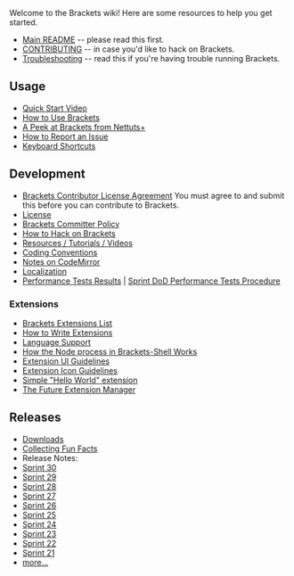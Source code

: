 Welcome to the Brackets wiki! Here are some resources to help you get started.

* [Main README](https://github.com/adobe/brackets/blob/master/README.md) -- please read this first.
* [CONTRIBUTING](https://github.com/adobe/brackets/blob/master/CONTRIBUTING.md) -- in case you'd like to hack on Brackets.
* [Troubleshooting](https://github.com/adobe/brackets/wiki/Troubleshooting) -- read this if you're having trouble running Brackets.

## Usage
* [Quick Start Video](http://www.youtube.com/watch?v=VKitqLpJtAY&feature=plcp)
* [How to Use Brackets](https://github.com/adobe/brackets/wiki/How-to-Use-Brackets)
* [A Peek at Brackets from Nettuts+](http://net.tutsplus.com/tutorials/tools-and-tips/a-peek-at-brackets/)
* [How to Report an Issue](https://github.com/adobe/brackets/wiki/How-to-Report-an-Issue)
* [Keyboard Shortcuts](https://github.com/adobe/brackets/wiki/Brackets-Shortcuts)

## Development

* [Brackets Contributor License Agreement](http://dev.brackets.io/brackets-contributor-license-agreement.html) You must agree to and submit this before you can contribute to Brackets.
* [License](https://github.com/adobe/brackets/blob/master/LICENSE)
* [Brackets Committer Policy](https://github.com/adobe/brackets/wiki/Brackets-Committer-Policy)
* [How to Hack on Brackets](https://github.com/adobe/brackets/wiki/How-to-Hack-on-Brackets)
* [Resources / Tutorials / Videos](https://github.com/adobe/brackets/wiki/Resources)
* [Coding Conventions](https://github.com/adobe/brackets/wiki/Brackets-Coding-Conventions)
* [Notes on CodeMirror](https://github.com/adobe/brackets/wiki/Notes-on-CodeMirror)
* [Localization](https://github.com/adobe/brackets/wiki/Localization)
* [Performance Tests Results](https://docs.google.com/spreadsheet/ccc?key=0Aras0diokeHxdEc5RGtOeVI0V0xGU3FPUXBuX3ZYTlE) | [Sprint DoD Performance Tests Procedure](https://github.com/adobe/brackets/wiki/Performance-Tests-Procedure)

### Extensions
* [Brackets Extensions List](https://github.com/adobe/brackets/wiki/Brackets-Extensions)
* [How to Write Extensions](https://github.com/adobe/brackets/wiki/How-to-Write-Extensions)
* [Language Support](https://github.com/adobe/brackets/wiki/Language-Support)
* [How the Node process in Brackets-Shell Works](wiki/Brackets-Node-Process:-Overview-for-Developers)
* [Extension UI Guidelines](https://github.com/adobe/brackets/wiki/Extension-UI-Guidelines)
* [Extension Icon Guidelines](https://github.com/adobe/brackets/wiki/Extension-Icon-Guidelines)
* [Simple "Hello World" extension](https://github.com/adobe/brackets/wiki/Simple-%22Hello-World%22-extension)
* [The Future Extension Manager](https://github.com/adobe/brackets/wiki/Research:-Extension-Management)

## Releases

* [Downloads](http://download.brackets.io)
* [Collecting Fun Facts](https://github.com/adobe/brackets/wiki/Fun-Stats)
* Release Notes:
 * [Sprint 30](https://github.com/adobe/brackets/wiki/Release-Notes:-Sprint-30)
 * [Sprint 29](https://github.com/adobe/brackets/wiki/Release-Notes:-Sprint-29)
 * [Sprint 28](https://github.com/adobe/brackets/wiki/Release-Notes:-Sprint-28)
 * [Sprint 27](https://github.com/adobe/brackets/wiki/Release-Notes:-Sprint-27)
 * [Sprint 26](https://github.com/adobe/brackets/wiki/Release-Notes:-Sprint-26)
 * [Sprint 25](https://github.com/adobe/brackets/wiki/Release-Notes:-Sprint-25)
 * [Sprint 24](https://github.com/adobe/brackets/wiki/Release-Notes:-Sprint-24)
 * [Sprint 23](https://github.com/adobe/brackets/wiki/Release-Notes:-Sprint-23)
 * [Sprint 22](https://github.com/adobe/brackets/wiki/Release-Notes:-Sprint-22)
 * [Sprint 21](https://github.com/adobe/brackets/wiki/Release-Notes:-Sprint-21)
 * [more...](https://github.com/adobe/brackets/wiki/Release-Notes)